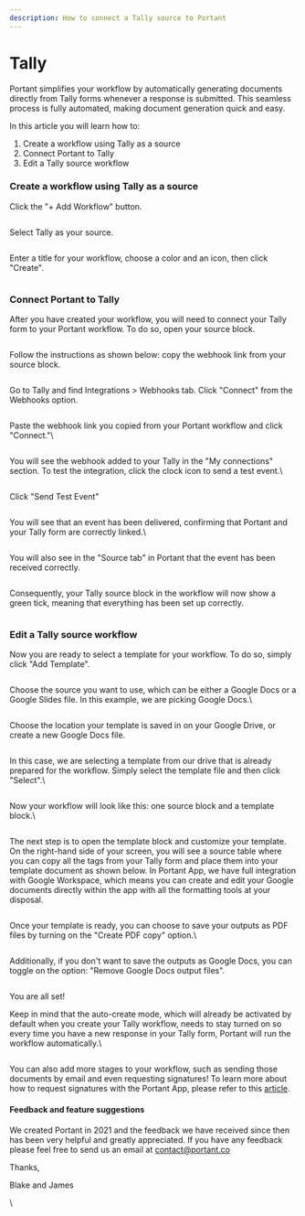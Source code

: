 ```yaml
---
description: How to connect a Tally source to Portant
---
```


# Tally

Portant simplifies your workflow by automatically generating documents directly from Tally forms whenever a response is submitted. This seamless process is fully automated, making document generation quick and easy.

In this article you will learn how to:

1. Create a workflow using Tally as a source
2. Connect Portant to Tally
3. Edit a Tally source workflow

### Create a workflow using Tally as a source

Click the "+ Add Workflow" button.

<figure><img src="https://lh7-rt.googleusercontent.com/docsz/AD_4nXdGy6DiylG-xreMGevbss4pzYkVkUEcan-8kan0YYraOtZ0s6PyvKkUXPXxNYOl9oWXwZcQLSTvn2Y2ifmXAyIWGQ1wYKYoeF9lSSsAU8BR9V1B7WLt66G4wItapXmB0lWkBTzBqJorr_bo6LzZYAToOQ3y?key=zL-7kx_PV3bcwFjJQYCWiA" alt=""><figcaption></figcaption></figure>

Select Tally as your source.

<figure><img src="https://lh7-rt.googleusercontent.com/docsz/AD_4nXdm9y_RhCbn2cKK-jWWSO48yvMtqoar_RrTzKrOE-joQhQ0VUVInUAKOoh8sNF2WjdXZ3lnEoy1IM4rtasv3qPN3L5pMLB8JY-cBaHjwlre_Eu-xJTyq5_FJvePSKg6KOoN309VSqKdmjYDWFy8kxVsBzOM?key=zL-7kx_PV3bcwFjJQYCWiA" alt=""><figcaption></figcaption></figure>

Enter a title for your workflow, choose a color and an icon, then click "Create".

<figure><img src="https://lh7-rt.googleusercontent.com/docsz/AD_4nXd0F7GLi0rJsy_qwh4xLNBfodQIiHLaZx-OTc3LkZRTiMey3aXz5fbqRAC47xi0QAB41NM88S6IOjbd0BMZ7k0MSXa_UUpy-2e5GH8-kkn6yDKvm8I-lmBRn5Q_2okysgQXNlQlj3v9rYunKB72csVCXZKC?key=zL-7kx_PV3bcwFjJQYCWiA" alt=""><figcaption></figcaption></figure>

### Connect Portant to Tally

After you have created your workflow, you will need to connect your Tally form to your Portant workflow. To do so, open your source block.

<figure><img src="https://lh7-rt.googleusercontent.com/docsz/AD_4nXeabzp9RLIHzz9ZiZfZ2RAbyMZmK22_EjOTrD7mUK5Qe82aJ363lHhBPdF3XroVGkBO3W49UdLGtrDcj48XOR4GcxWsbOQm9LsthVwkE7gyrQPoJg0ncW_D-OYuV9jTXFopgd8_qb6Kue0iEAUU6HrBLIwO?key=zL-7kx_PV3bcwFjJQYCWiA" alt=""><figcaption></figcaption></figure>

Follow the instructions as shown below: copy the webhook link from your source block.&#x20;

<figure><img src="https://lh7-rt.googleusercontent.com/docsz/AD_4nXdv7nm-UbomorcHSXBZddMxXJYdyQc-8oeelfhpUoLQ9V09KQbVTKjwuCQEhh_49ICrQcLwbnL4XYEgdeqzqH5kpFTw-hFzmeCffVBIRfgzTW1zGRts3i6Nv2hImp9VMsh94ECVfgbsH7QVb2_fFhba6U97?key=zL-7kx_PV3bcwFjJQYCWiA" alt=""><figcaption></figcaption></figure>

Go to Tally and find Integrations > Webhooks tab. Click "Connect" from the Webhooks option.

<figure><img src="https://lh7-rt.googleusercontent.com/docsz/AD_4nXfE7cre32CSQwMRJR2Jjud53oFE0U6KEuTP_SxcdaftMX3U6otCWAgEa2z49ZgpTFrpSgvfVLSCpIwoojyPD-IdqvlODYQORFIISCk-AW86qX9hnF3vkVS4-qWLQWVt2JP5qrjL2u5sauNKrovjZpzXr_yB?key=zL-7kx_PV3bcwFjJQYCWiA" alt=""><figcaption></figcaption></figure>

Paste the webhook link you copied from your Portant workflow and click "Connect."\


<figure><img src="https://lh7-rt.googleusercontent.com/docsz/AD_4nXcUTg7H2y9VHESsWd8q1aTuCDsHbaOpnlKWzbVSiIPyYVWXVHBhMbSQO8YDj7xLT-lEXyc2Qgc8zeKoALeuu9guofXejdW5IoTzmPO92jz5TGWmUTMD7fifNyX5-hn3ASMHR8ybvTtnyDSu25GGV1r7YG8?key=zL-7kx_PV3bcwFjJQYCWiA" alt=""><figcaption></figcaption></figure>

You will see the webhook added to your Tally in the "My connections" section. To test the integration, click the clock icon to send a test event.\


<figure><img src="https://lh7-rt.googleusercontent.com/docsz/AD_4nXc_v6Ct6GYXVseIYj5pzfwuXrsWQeh_uKlYlerTFey50QXlNl7CftuxaAFgjpy_MMl_v83vMQfXnHBOhUhQBQSq6frix5HBzJLnhcXR7ImyTaZiPqX5UptEtCS9rz1UTAjtZt9woexK8-XzhkhmGIu48rg?key=zL-7kx_PV3bcwFjJQYCWiA" alt=""><figcaption></figcaption></figure>

Click "Send Test Event"

<figure><img src="https://lh7-rt.googleusercontent.com/docsz/AD_4nXe893HAjtzkeqXu98BBMDnE0n3I9A78uJpvMehHoymyv3PcwUKNqFseaWS3ZSQ5Zc_4NGZl9uXSwP04h9F77ermiKXRIEo6oecNdfuXXVkw2_vHpOzamkmOTKwLlmJsOiqsp2Q95rKviFhBC0juqH6v-Jqn?key=zL-7kx_PV3bcwFjJQYCWiA" alt=""><figcaption></figcaption></figure>

You will see that an event has been delivered, confirming that Portant and your Tally form are correctly linked.\


<figure><img src="https://lh7-rt.googleusercontent.com/docsz/AD_4nXcaKkQt70ZgAs0GMKGnoTM6QI2QK7oXWioKnxMFRAcphZQaBoBkapTtSp5L_t6k32ES0QhCIHbqEGJzPtBTuLBNJK83tTDMQXAGjcG5bixvKHgUzZB0FIF0Gwre9tqXRHEfLjTi2rhOrrpyCN4z7lqrnFyP?key=zL-7kx_PV3bcwFjJQYCWiA" alt=""><figcaption></figcaption></figure>

You will also see in the "Source tab" in Portant that the event has been received correctly.

<figure><img src="https://lh7-rt.googleusercontent.com/docsz/AD_4nXeX5b1-uPWnLTyc_3LMnbjhPdIR-rWiWhnAnI46-DLQTn8eywGP-vDkHGBxIhUQwBo1FswgEr5pYBBtrwtn0z-z5fLfg-Hib_ZCUxx8YPtcLQ8gGHhlgv41ORkDFGOaGEnZR4dYzcZoEKrJ-y6TJtyQPQ?key=zL-7kx_PV3bcwFjJQYCWiA" alt=""><figcaption></figcaption></figure>

Consequently, your Tally source block in the workflow will now show a green tick, meaning that everything has been set up correctly.

<figure><img src="https://lh7-rt.googleusercontent.com/docsz/AD_4nXe6YapmCujnDBxuvryGiW91fGNw9GTFDJUujX3lGMQKLzBPlC5Xj0eIJyUPEyoT4usgczg8hLQBvvo9AB-TGBu7VSWoFzxtROyJ_mbBboxjQ3fR3GSQQcMMyz74vPZ4p_lwaN9GBS4nziD1AtQJTRUBlB_c?key=zL-7kx_PV3bcwFjJQYCWiA" alt=""><figcaption></figcaption></figure>

### Edit a Tally source workflow

Now you are ready to select a template for your workflow. To do so, simply click "Add Template".

<figure><img src="https://lh7-rt.googleusercontent.com/docsz/AD_4nXcoZuc1u96kd4ybHs00dxKv4oW7TMl3BVJkT_3F4UpBcv18c8x8bGm9qCFTAIOpshPZsnWHmyOoRGEWWZNTLh7_Q7mMR_3nuH0vWxUrOLWI8pLCcFfAL5SLsePCstSqoDGOjeIaDeZAos4La8GNoLCl6Bc?key=zL-7kx_PV3bcwFjJQYCWiA" alt=""><figcaption></figcaption></figure>

Choose the source you want to use, which can be either a Google Docs or a Google Slides file. In this example, we are picking Google Docs.\


<figure><img src="https://lh7-rt.googleusercontent.com/docsz/AD_4nXdQJQ-Glj9t5XLFEgP7s6IN54nxyDUmo1m8idKw0D36fDGgvLYW0uLLjunRAc8FH7oaKUxFgDQqbiIZxThSxfHVnQHiUUj9THtWPu51I56oM3GufH6YuQ1lhCG0mWjogTLRbeR8YUt_gDlltLaNPzQww-9B?key=zL-7kx_PV3bcwFjJQYCWiA" alt=""><figcaption></figcaption></figure>

Choose the location your template is saved in on your Google Drive, or create a new Google Docs file.

<figure><img src="https://lh7-rt.googleusercontent.com/docsz/AD_4nXda5AJ3lL7ytgUbOh_kI_7QgmIcw1Rjwf__EW42og_q5QMacJrNqSi0J_1cA1Rfh8xGJqSX1DZA8URQ3JOOk9SzmraYY-SzOkYjMPW9YTqDh6vEC392LpDWZRr1xRqm8607ArWibNvHUiX4BMpWb2FA8U4j?key=zL-7kx_PV3bcwFjJQYCWiA" alt=""><figcaption></figcaption></figure>

In this case, we are selecting a template from our drive that is already prepared for the workflow. Simply select the template file and then click "Select".\


<figure><img src="https://lh7-rt.googleusercontent.com/docsz/AD_4nXfV90nLWms4Rui2nyZ2_aTWJWAvPnRwNEXK2dJltVWNu5VzChIZa0-JYlwpWuRmI3QvOv8ubW_MkX0QmeznrWPiGwRJVHBDKFITGBY1qDQNzJ45RmfFoJ2dBDsQCG8uz95rwhbN0yJuu817rli9HbfZCp1q?key=zL-7kx_PV3bcwFjJQYCWiA" alt=""><figcaption></figcaption></figure>

Now your workflow will look like this: one source block and a template block.\


<figure><img src="https://lh7-rt.googleusercontent.com/docsz/AD_4nXc4AfUrvWd4sNmgzU_Ee2DUvV9n6VVDOPiDz72hGAoNZM0hRRMJ1-C9TNMWjpL7-CIMnC3WZ1PpuNTrRZSa97fxbgWkkviyVEl_RSYjPkYsq-XGREDgmkxhS9s85_R3V_dZOlt0Esqs-Ut6f66iHUrT89wG?key=zL-7kx_PV3bcwFjJQYCWiA" alt=""><figcaption></figcaption></figure>

The next step is to open the template block and customize your template. On the right-hand side of your screen, you will see a source table where you can copy all the tags from your Tally form and place them into your template document as shown below. In Portant App, we have full integration with Google Workspace, which means you can create and edit your Google documents directly within the app with all the formatting tools at your disposal.

<figure><img src="https://lh7-rt.googleusercontent.com/docsz/AD_4nXfNPNpFsx6Wog5wr-n1O_Cb3EjO2QAKvpEh9cuOmWn7C5iksEFGqBlsmFCTuBZ9qAT2ttbhpgqgaHv0pOP17HjPxDnnXrMNsg1rzFHu0daMKqwRLvH0ajAbUPBajzIWI1ETtmMCFjb1Bre9zS4n6n5pfTA9?key=zL-7kx_PV3bcwFjJQYCWiA" alt=""><figcaption></figcaption></figure>

Once your template is ready, you can choose to save your outputs as PDF files by turning on the "Create PDF copy" option.\


<figure><img src="https://lh7-rt.googleusercontent.com/docsz/AD_4nXez-VfH2qhLYUqouZIDxFvkYccFXE8yLUlOhPdqgRwW3Qx10fSYdxrjeVtpxwpnekp8wyNwT1ToIhGb40wTAbdH6LbkM7yx1RXgLfvlFrENWZjfzhW08TV3ojhhHiRDBIYu0QgSw07M7Ni3IiBan3oFF0I9?key=zL-7kx_PV3bcwFjJQYCWiA" alt=""><figcaption></figcaption></figure>

Additionally, if you don't want to save the outputs as Google Docs, you can toggle on the option: "Remove Google Docs output files".

<figure><img src="https://lh7-rt.googleusercontent.com/docsz/AD_4nXc4XWkxX7ohKXqjKamdBKEPa2Cythu9LWNN2UZMQz2g8QYqnkbxaR2I_oQdSDX-Te20l-3BxaFGJx1qBLcFW364mTlAMRHDgZ7AAYVqcq-_mlDoJsQbXin0dkaH-QcxrDE1yIS8_4RB0mPeK9WYW9v3GaLt?key=zL-7kx_PV3bcwFjJQYCWiA" alt=""><figcaption></figcaption></figure>

You are all set!&#x20;

Keep in mind that the auto-create mode, which will already be activated by default when you create your Tally workflow, needs to stay turned on so every time you have a new response in your Tally form, Portant will run the workflow automatically.\


<figure><img src="https://lh7-rt.googleusercontent.com/docsz/AD_4nXfzK7aabEg23U-Er_4YJHfWP9S5feSWLpVKp12Sb2W3ZWj7HEi4czEep0ExXmSuG3jKj0vsCd9AfeO3nXnU9_pLMs-YIIRSTlepi2fSSzzibqh0To_YBVZ7aIo3yOU-3Qn_UpvfHpchLBMRWYNJwFcgesNJ?key=zL-7kx_PV3bcwFjJQYCWiA" alt=""><figcaption></figcaption></figure>

You can also add more stages to your workflow, such as sending those documents by email and even requesting signatures! To learn more about how to request signatures with the Portant App, please refer to this [article](https://docs.portant.co/portant-docs/use-cases/esignatures-requests).

#### Feedback and feature suggestions

We created Portant in 2021 and the feedback we have received since then has been very helpful and greatly appreciated. If you have any feedback please feel free to send us an email at contact@portant.co

Thanks,

Blake and James

\
